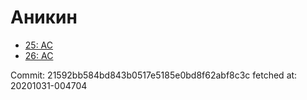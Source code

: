 # Аникин
- [25: AC](25.md)
- [26: AC](26.md)

Commit: 21592bb584bd843b0517e5185e0bd8f62abf8c3c
 fetched at: 20201031-004704
